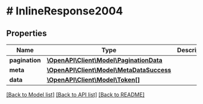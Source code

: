 # # InlineResponse2004

## Properties

Name | Type | Description | Notes
------------ | ------------- | ------------- | -------------
**pagination** | [**\OpenAPI\Client\Model\PaginationData**](PaginationData.md) |  | [optional] 
**meta** | [**\OpenAPI\Client\Model\MetaDataSuccess**](MetaDataSuccess.md) |  | [optional] 
**data** | [**\OpenAPI\Client\Model\Token[]**](Token.md) |  | [optional] 

[[Back to Model list]](../../README.md#documentation-for-models) [[Back to API list]](../../README.md#documentation-for-api-endpoints) [[Back to README]](../../README.md)


